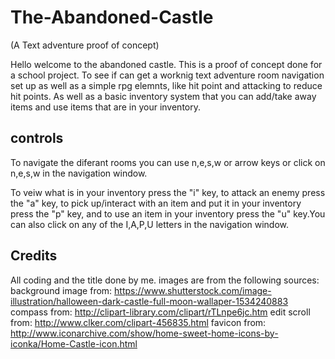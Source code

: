 # The-Abandoned-Castle
(A Text adventure proof of concept)


Hello welcome to the abandoned castle. This is a proof of concept done 
for a school project. To see if can get a worknig text adventure room 
navigation set up as well as a simple rpg elemnts, like hit point and 
attacking to reduce hit points. As well as a basic inventory system 
that you can add/take away items and use items that are in your inventory.

## controls
To navigate the diferant rooms you can use n,e,s,w or arrow keys or click 
on n,e,s,w in the navigation window. 

To veiw what is in your inventory press the "i" key, to attack an enemy press 
the "a" key, to pick up/interact with an item and put it in your inventory press the "p" key, and to use an item in your inventory press the "u" key.You can also click on any of the I,A,P,U letters in the navigation window.

## Credits
All coding and the title done by me.
images are from the following sources:
background image from: https://www.shutterstock.com/image-illustration/halloween-dark-castle-full-moon-wallaper-1534240883
compass from: http://clipart-library.com/clipart/rTLnpe6jc.htm
edit scroll from:  http://www.clker.com/clipart-456835.html
favicon from: http://www.iconarchive.com/show/home-sweet-home-icons-by-iconka/Home-Castle-icon.html